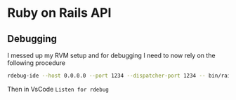 # Ruby on Rails API

## Debugging

I messed up my RVM setup and for debugging I need to now rely on the following procedure

```bash
rdebug-ide --host 0.0.0.0 --port 1234 --dispatcher-port 1234 -- bin/rails s
```
Then in VsCode `Listen for rdebug`